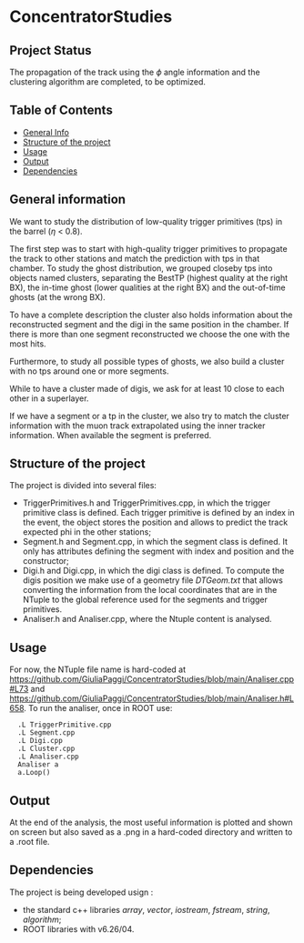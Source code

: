 # ConcentratorStudies
 
## Project Status
The propagation of the track using the $\phi$ angle information and the clustering algorithm are completed, to be optimized.


 ## Table of Contents
* [General Info](#general-information)
* [Structure of the project](#structure-of-the-project)
* [Usage](#usage)
* [Output](#output)
* [Dependencies](#dependencies)


## General information

We want to study the distribution of low-quality trigger primitives (tps) in the barrel ($\eta$ < 0.8). 

The first step was to start with high-quality trigger primitives to propagate the track to other stations and match the prediction with tps in that chamber. 
To study the ghost distribution,  we grouped closeby tps into objects named clusters, separating the BestTP (highest quality at the right BX), the in-time ghost (lower qualities at the right BX) and the out-of-time ghosts (at the wrong BX). 

To have a complete description the cluster also holds information about the reconstructed segment and the digi in the same position in the chamber. If there is more than one segment reconstructed we choose the one with the most hits.

Furthermore, to study all possible types of ghosts, we also build a cluster with no tps around one or more segments. 

While to have a cluster made of digis, we ask for at least 10 close to each other in a superlayer. 

If we have a segment or a tp in the cluster, we also try to match the cluster information with the muon track extrapolated using the inner tracker information. When available the segment is preferred.


## Structure of the project
The project is divided into several files:
* TriggerPrimitives.h and TriggerPrimitives.cpp, in which the trigger primitive class is defined. Each trigger primitive is defined by an index in the event, the object stores the position and allows to predict the track expected phi in the other stations;
* Segment.h and Segment.cpp, in which the segment class is defined. It only has attributes defining the segment with index and position and the constructor;
* Digi.h and Digi.cpp, in which the digi class is defined. To compute the digis position we make use of a geometry file *DTGeom.txt* that allows converting the information from the local coordinates that are in the NTuple to the global reference used for the segments and trigger primitives.
* Analiser.h and Analiser.cpp, where the Ntuple content is analysed.

## Usage

For now, the NTuple file name is hard-coded at https://github.com/GiuliaPaggi/ConcentratorStudies/blob/main/Analiser.cpp#L73 and https://github.com/GiuliaPaggi/ConcentratorStudies/blob/main/Analiser.h#L658. 
To run the analiser, once in ROOT use:  
      
      .L TriggerPrimitive.cpp
      .L Segment.cpp
      .L Digi.cpp
      .L Cluster.cpp
      .L Analiser.cpp
      Analiser a
      a.Loop()


## Output

At the end of the analysis, the most useful information is plotted and shown on screen but also saved as a .png in a hard-coded directory and written to a .root file.

## Dependencies
The project is being developed usign :
* the standard c++ libraries *array*, *vector*, *iostream*, *fstream*, *string*, *algorithm*;
* ROOT libraries with v6.26/04. 
